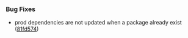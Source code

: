 
### Bug Fixes

* prod dependencies are not updated when a package already exist ([81fd574](https://github.com/aversini/generator-teeny-nm/commit/81fd5745f265c8871a94e4cfd76251d1bc2f6079))

